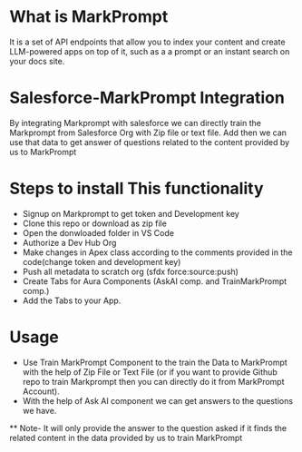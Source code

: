 # What is MarkPrompt
It is a set of API endpoints that allow you to index your content and create LLM-powered apps on top of it, such as a a prompt or an instant search on your docs site.

# Salesforce-MarkPrompt Integration
By integrating Markprompt with salesforce we can directly train the Markprompt from Salesforce Org with Zip file or text file. Add then we can use that data to get answer of questions related to the content provided by us to MarkPrompt

# Steps to install This functionality
* Signup on Markprompt to get token and Development key
* Clone this repo or download as zip file
* Open the donwloaded folder in VS Code
* Authorize a Dev Hub Org
* Make changes in Apex class according to the comments provided in the code(change token and development key)
* Push all metadata to scratch org (sfdx force:source:push)
* Create Tabs for Aura Components (AskAI comp. and TrainMarkPrompt comp.)
* Add the Tabs to your App.

# Usage
* Use Train MarkPrompt Component to the train the Data to MarkPrompt with the help of Zip File or Text File (or if you want to provide Github repo to train Markprompt then you can directly do it from MarkPrompt Account).
* With the help of Ask AI component we can get answers to the questions we have. 

** Note- It will only provide the answer to the question asked if it finds the related content in the data provided by us to train MarkPrompt
